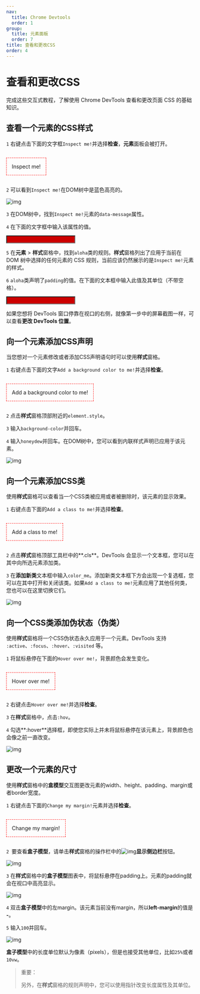 ```yaml
---
nav:
  title: Chrome Devtools
  order: 1
group:
  title: 元素面板
  order: 7
title: 查看和更改CSS
order: 4
---
```


<h1>查看和更改CSS</h1>

完成这些交互式教程，了解使用 Chrome DevTools 查看和更改页面 CSS 的基础知识。



## 查看一个元素的CSS样式

`1` 右键点击下面的文字框`Inspect me!`并选择**检查**，**元素**面板会被打开。

<p class="aloha" data-message="wackadoo!">Inspect me!</p>
<style>
.aloha {
    border: 1px dashed red;
    display: inline-block;
    padding: 1em;
}
p {
    display: block;
    margin-block-start: 1em;
    margin-block-end: 1em;
    margin-inline-start: 0px;
    margin-inline-end: 0px;
}
</style>

`2`  可以看到`Inspect me!`在DOM树中是蓝色高亮的。

![img](https://wd.imgix.net/image/NJdAV9UgKuN8AhoaPBquL7giZQo1/q2kmu1Pzg7oS9osr2PbU.png?auto=format&w=845)

`3` 在DOM树中，找到`Inspect me!`元素的`data-message`属性。

`4` 在下面的文字框中输入该属性的值。

<div class="devtools-css-check"><input required="" pattern="wackadoo!"> <span></span></div>
<style>
.devtools-css-check input {
    color: #00f;
}
.devtools-css-check input:invalid {
    background: #c00;
    color: #fff;
}
.devtools-css-check input:not(:invalid)+span::after {
    content: "Correct!";
    padding-left: 0.5ch;
}
</style>

`5` 在**元素** > **样式**窗格中，找到`aloha`类的规则。**样式**窗格列出了应用于当前在 DOM 树中选择的任何元素的 CSS 规则，当前应该仍然展示的是`Inspect me!`元素的样式。

`6` `aloha`类声明了`padding`的值。在下面的文本框中输入此值及其单位（不带空格）。

<div class="devtools-css-check"><input required="" pattern="1em"> <span></span></div>
<style>
.devtools-css-check input {
    color: #00f;
}
.devtools-css-check input:not(:invalid)+span::after {
    content: "Correct!";
    padding-left: 0.5ch;
}
</style>

如果您想将 DevTools 窗口停靠在视口的右侧，就像第一步中的屏幕截图一样，可以查看**更改 DevTools 位置**。



## 向一个元素添加CSS声明

当您想对一个元素修改或者添加CSS声明语句时可以使用**样式**窗格。

`1`  右键点击下面的文字`Add a background color to me!`并选择**检查**。

<p class="aloha">Add a background color to me!</p>
<style>
.aloha {
    border: 1px dashed red;
    display: inline-block;
    padding: 1em;
}
</style>

`2` 点击**样式**窗格顶部附近的`element.style`。

`3` 输入`background-color`并回车。

`4` 输入`honeydew`并回车。在DOM树中，您可以看到内联样式声明已应用于该元素。

![img](https://wd.imgix.net/image/NJdAV9UgKuN8AhoaPBquL7giZQo1/XjtBwPAxcmTa2ySqhkbw.png?auto=format&w=845)



## 向一个元素添加CSS类

使用**样式**窗格可以查看当一个CSS类被应用或者被删除时，该元素的显示效果。

`1`  右键点击下面的`Add a class to me!`并选择**检查**。

<p class="aloha">Add a class to me!</p>
<div class="color_me" hidden=""></div>
<style>
.color_me {
    animation: rainbow 10s linear infinite;
    background: #ff0;
}
.aloha {
    border: 1px dashed red;
    display: inline-block;
    padding: 1em;
}
</style>

`2` 点击**样式**窗格顶部工具栏中的**.cls**。DevTools 会显示一个文本框，您可以在其中向所选元素添加类。

`3` 在**添加新类**文本框中输入`color_me`。添加新类文本框下方会出现一个复选框，您可以在其中打开和关闭该类。如果`Add a class to me!`元素应用了其他任何类，您也可以在这里切换它们。

![img](https://wd.imgix.net/image/NJdAV9UgKuN8AhoaPBquL7giZQo1/b6nNzrHO2bnFlyCMiSYK.png?auto=format&w=845)



## 向一个CSS类添加伪状态（伪类）

使用**样式**窗格将一个CSS伪状态永久应用于一个元素。DevTools 支持 `:active`、`:focus`、`:hover`、`:visited` 等。

`1` 将鼠标悬停在下面的`Hover over me!`，背景颜色会发生变化。

<p class="aloha hover">Hover over me!</p>
<style>
.aloha {
    border: 1px dashed red;
    display: inline-block;
    padding: 1em;
}
.aloha.hover:hover {
    background: #6393f0;
}
</style>

`2` 右键点击`Hover over me!`并选择**检查**。

`3` 在**样式**窗格中，点击`:hov`。

`4` 勾选**:hover**选择框，即使您实际上并未将鼠标悬停在该元素上，背景颜色也会像之前一直改变。

![img](https://wd.imgix.net/image/NJdAV9UgKuN8AhoaPBquL7giZQo1/Tpu0KZakPrbC89KoYNBs.png?auto=format&w=845)



## 更改一个元素的尺寸

使用**样式**窗格中的**盒模型**交互图更改元素的width、height、padding、margin或者border宽度。

`1`  右键点击下面的`Change my margin!`元素并选择**检查**。

<p class="aloha">Change my margin!</p>
<style>
.aloha {
    border: 1px dashed red;
    display: inline-block;
    padding: 1em;
}
</style>

`2 `要查看**盒子模型**，请单击**样式**窗格的操作栏中的![img](https://wd.imgix.net/image/NJdAV9UgKuN8AhoaPBquL7giZQo1/ARurwNZrSDIYQwsVPuUC.png?auto=format&w=22)**显示侧边栏**按钮。

![img](https://wd.imgix.net/image/NJdAV9UgKuN8AhoaPBquL7giZQo1/NmA9uvEiL4FomR0uR0Iv.png?auto=format&w=845)

`3` 在**样式**窗格中的**盒子模型**图表中，将鼠标悬停在padding上。元素的padding就会在视口中高亮显示。

![img](https://wd.imgix.net/image/NJdAV9UgKuN8AhoaPBquL7giZQo1/KD7ACAlsDcmOnfVjCOaT.png?auto=format&w=845)

`4` 双击**盒子模型**中的左margin。该元素当前没有margin，所以**left-margin**的值是 **-**。

`5` 输入`100`并回车。

![img](https://wd.imgix.net/image/NJdAV9UgKuN8AhoaPBquL7giZQo1/TT6rajB5zknYMXXjg9gu.png?auto=format&w=845)

**盒子模型**中的长度单位默认为像素（pixels），但是也接受其他单位，比如`25%`或者`10vw`。



>重要：
>
>另外，在**样式**窗格的规则声明中，您可以使用指针改变长度属性及其单位。